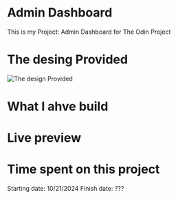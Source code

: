 # Admin Dashboard
This is my Project: Admin Dashboard for The Odin Project


# The desing Provided

![The design Provided](dashboard-project.png)

# What I ahve build


# Live preview


# Time spent on this project
Starting date: 10/21/2024
Finish date: ???